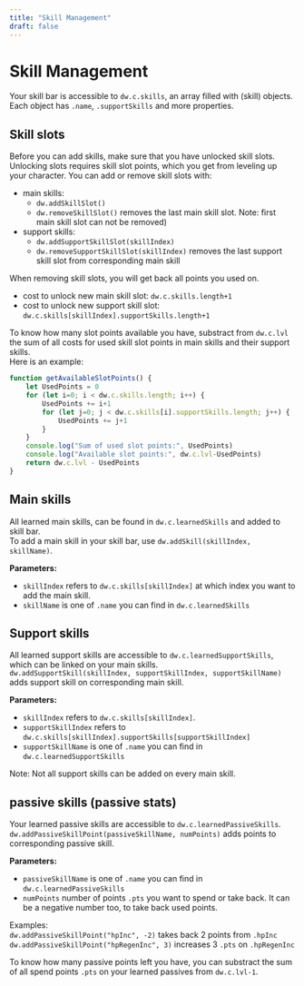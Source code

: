 ```yaml
---
title: "Skill Management"
draft: false
---
```


# Skill Management

Your skill bar is accessible to `dw.c.skills`, an array filled with (skill) objects. Each object has `.name`, `.supportSkills` and more properties.

## Skill slots

Before you can add skills, make sure that you have unlocked skill slots. 
Unlocking slots requires skill slot points, which you get from leveling up your character. 
You can add or remove skill slots with:

- main skills:
  - `dw.addSkillSlot()`
  - `dw.removeSkillSlot()` removes the last main skill slot. Note: first main skill slot can not be removed)  
- support skills:
  - `dw.addSupportSkillSlot(skillIndex)`
  - `dw.removeSupportSkillSlot(skillIndex)` removes the last support skill slot from corresponding main skill

When removing skill slots, you will get back all points you used on.

- cost to unlock new main skill slot: `dw.c.skills.length+1`  
- cost to unlock new support skill slot: `dw.c.skills[skillIndex].supportSkills.length+1`

To know how many slot points available you have, substract from `dw.c.lvl` the sum of all costs for used skill slot points in main skills and their support skills.  
Here is an example:

```js
function getAvailableSlotPoints() {
    let UsedPoints = 0
    for (let i=0; i < dw.c.skills.length; i++) {
        UsedPoints += i+1
        for (let j=0; j < dw.c.skills[i].supportSkills.length; j++) {
            UsedPoints += j+1
        }
    }
    console.log("Sum of used slot points:", UsedPoints)
    console.log("Available slot points:", dw.c.lvl-UsedPoints)
    return dw.c.lvl - UsedPoints
}
```

## Main skills

All learned main skills, can be found in `dw.c.learnedSkills` and added to skill bar.  
To add a main skill in your skill bar, use `dw.addSkill(skillIndex, skillName)`.  

**Parameters:**  
- `skillIndex` refers to `dw.c.skills[skillIndex]` at which index you want to add the main skill.  
- `skillName` is one of `.name` you can find in `dw.c.learnedSkills`  

## Support skills

All learned support skills are accessible to `dw.c.learnedSupportSkills`, which can be linked on your main skills.  
`dw.addSupportSkill(skillIndex, supportSkillIndex, supportSkillName)` adds support skill on corresponding main skill.  

**Parameters:**  
- `skillIndex` refers to `dw.c.skills[skillIndex]`.
- `supportSkillIndex` refers to `dw.c.skills[skillIndex].supportSkills[supportSkillIndex]`
- `supportSkillName` is one of `.name` you can find in `dw.c.learnedSupportSkills`

Note: Not all support skills can be added on every main skill.

## passive skills (passive stats)

Your learned passive skills are accessible to `dw.c.learnedPassiveSkills`.  
`dw.addPassiveSkillPoint(passiveSkillName, numPoints)` adds points to corresponding passive skill.  

**Parameters:**  
- `passiveSkillName` is one of `.name` you can find in `dw.c.learnedPassiveSkills`  
- `numPoints` number of points `.pts` you want to spend or take back. It can be a negative number too, to take back used points.

Examples:  
`dw.addPassiveSkillPoint("hpInc", -2)` takes back 2 points from `.hpInc`  
`dw.addPassiveSkillPoint("hpRegenInc", 3)` increases 3 `.pts` on `.hpRegenInc`

To know how many passive points left you have, you can substract the sum of all spend points 
`.pts` on your learned passives from `dw.c.lvl-1`.
